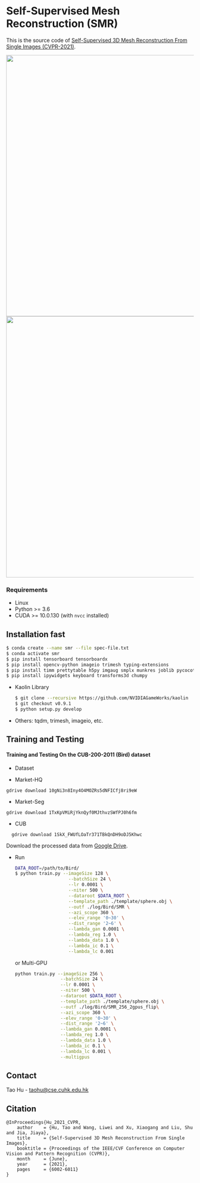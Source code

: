 # Self-Supervised Mesh Reconstruction (SMR)
This is the source code of [Self-Supervised 3D Mesh Reconstruction From Single Images (CVPR-2021)](https://openaccess.thecvf.com/content/CVPR2021/papers/Hu_Self-Supervised_3D_Mesh_Reconstruction_From_Single_Images_CVPR_2021_paper.pdf).
<p float="left">
<img src="docs/input.png" width="700"/> 
<img src="docs/rotation.gif" width="700"/>
</p>

### Requirements
- Linux
- Python >= 3.6
- CUDA >= 10.0.130 (with `nvcc` installed)

## Installation fast
```sh
$ conda create --name smr --file spec-file.txt
$ conda activate smr
$ pip install tensorboard tensorboardx
$ pip install opencv-python imageio trimesh typing-extensions
$ pip install timm prettytable h5py imgaug smplx munkres joblib pycocotools lap plotly pandas
$ pip install ipywidgets keyboard transforms3d chumpy
```
* Kaolin Library
    ```sh
    $ git clone --recursive https://github.com/NVIDIAGameWorks/kaolin
    $ git checkout v0.9.1
    $ python setup.py develop
    ```

* Others: tqdm, trimesh, imageio, etc.

## Training and Testing
#### Training and Testing On the CUB-200-2011 (Bird) dataset

* Dataset

- Market-HQ
```
gdrive download 10gNi3n8Iny4O4MOZRs5dNFICfj8ri9eW
```

- Market-Seg
```
gdrive download 1TxKpVMiRjYknQyf0MJthvzSWfPJ0h6fm
```


- CUB
```
  gdrive download 1SkX_FWUfLOaTr371TBkQnDH9oDJ5Khwc
```
  Download the processed data from [Google Drive](https://drive.google.com/file/d/1SkX_FWUfLOaTr371TBkQnDH9oDJ5Khwc/view?usp=sharing).
* Run
    ```sh
    DATA_ROOT=/path/to/Bird/
    $ python train.py --imageSize 128 \
                        --batchSize 24 \
                        --lr 0.0001 \
                        --niter 500 \
                        --dataroot $DATA_ROOT \
                        --template_path ./template/sphere.obj \
                        --outf ./log/Bird/SMR \
                        --azi_scope 360 \
                        --elev_range '0~30' \
                        --dist_range '2~6' \
                        --lambda_gan 0.0001 \
                        --lambda_reg 1.0 \
                        --lambda_data 1.0 \
                        --lambda_ic 0.1 \
                        --lambda_lc 0.001
    ```
    or Multi-GPU
    ```sh
    python train.py --imageSize 256 \
                     --batchSize 24 \
                     --lr 0.0001 \
                     --niter 500 \
                     --dataroot $DATA_ROOT \
                     --template_path ./template/sphere.obj \
                     --outf ./log/Bird/SMR_256_2gpus_flip\
                     --azi_scope 360 \
                     --elev_range '0~30' \
                     --dist_range '2~6' \
                     --lambda_gan 0.0001 \
                     --lambda_reg 1.0 \
                     --lambda_data 1.0 \
                     --lambda_ic 0.1 \
                     --lambda_lc 0.001 \
                     --multigpus
    ```


## Contact
Tao Hu - [taohu@cse.cuhk.edu.hk](taohu@cse.cuhk.edu.hk)

## Citation
```
@InProceedings{Hu_2021_CVPR,
    author    = {Hu, Tao and Wang, Liwei and Xu, Xiaogang and Liu, Shu and Jia, Jiaya},
    title     = {Self-Supervised 3D Mesh Reconstruction From Single Images},
    booktitle = {Proceedings of the IEEE/CVF Conference on Computer Vision and Pattern Recognition (CVPR)},
    month     = {June},
    year      = {2021},
    pages     = {6002-6011}
}
```
